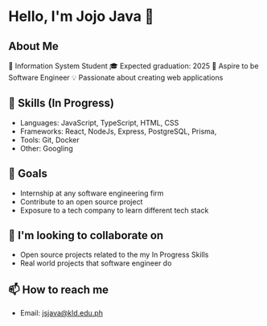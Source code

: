 # Hello, I'm Jojo Java 👋

## About Me
📖 Information System Student
🎓 Expected graduation: 2025
🚀 Aspire to be Software Engineer
💡  Passionate about creating web applications

## 🔨 Skills (In Progress)
- Languages: JavaScript, TypeScript, HTML, CSS
- Frameworks: React, NodeJs, Express, PostgreSQL, Prisma, 
- Tools: Git, Docker
- Other: Googling

## 🎯 Goals
- Internship at any software engineering firm
- Contribute to an open source project
- Exposure to a tech company to learn different tech stack

## 🤝 I'm looking to collaborate on
- Open source projects related to the my In Progress Skills
- Real world projects that software engineer do

## 📫 How to reach me
- Email: jsjava@kld.edu.ph

<!--
## 🔭 Current Projects
- [ERNI Progressive Web Apps]
- [ERNI Swiss Web Apps]

## ⚡ Fun fact
- [Something interesting about yourself or your journey in tech]
<!--
**Joawesome7/Joawesome7** is a ✨ _special_ ✨ repository because its `README.md` (this file) appears on your GitHub profile.

Here are some ideas to get you started:

- 🔭 I’m currently working on ...
- 🌱 I’m currently learning ...
- 👯 I’m looking to collaborate on ...
- 🤔 I’m looking for help with ...
- 💬 Ask me about ...
- 📫 How to reach me: ...
- 😄 Pronouns: ...
- ⚡ Fun fact: ...
-->
